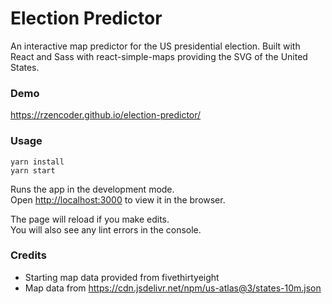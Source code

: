 # Election Predictor

An interactive map predictor for the US presidential election. Built with React and Sass with react-simple-maps providing the SVG of the United States.

### Demo

https://rzencoder.github.io/election-predictor/

### Usage

```
yarn install
yarn start
```

Runs the app in the development mode.<br />
Open [http://localhost:3000](http://localhost:3000) to view it in the browser.

The page will reload if you make edits.<br />
You will also see any lint errors in the console.

### Credits

- Starting map data provided from fivethirtyeight
- Map data from https://cdn.jsdelivr.net/npm/us-atlas@3/states-10m.json
